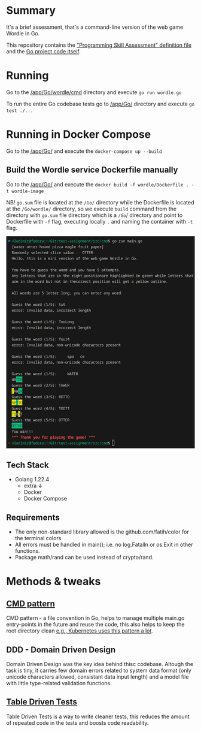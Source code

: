 # Summary
It's a brief assessment, that's a command-line version of the web game Wordle in Go.

This repository contains the ["Programming Skill Assessment" definition file](wordletest_go_v1.odt) and the [Go project code itself](/app/Go/).

# Running
Go to the [/app/Go/wordle/cmd](/app/Go/wordle/cmd/) directory and execute `go run wordle.go`  

To run the entire Go codebase tests go to [/app/Go/](/app/Go/) directory and execute `go test ./...`

# Running in Docker Compose
Go to the [/app/Go/](/app/Go/) and execute the `docker-compose up --build`

## Build the Wordle service Dockerfile manually
Go to the [/app/Go/](/app/Go/) and execute the `docker build -f wordle/Dockerfile . -t wordle-image`

NB! `go.sum` file is located at the `/Go/` directory while the Dockerfile is located at the `/Go/wordle/` directory, so we execute `build` command from the directory with `go.sum` file directory which is a `/Go`/ directory and point to Dockerfile with `-f` flag, executing locally `.` and naming the container with `-t` flag.


![alt text](assets/image.png)

## Tech Stack
* Golang 1.22.4
    * extra ↓   
    * Docker
    * Docker Compose   

## Requirements
* The only non-standard library allowed is the github.com/fatih/color for the terminal colors.
* All errors must be handled in main(); i.e. no log.Fatalln or os.Exit in other functions.
* Package math/rand can be used instead of crypto/rand.     

# Methods & tweaks
## [CMD pattern](https://github.com/golang-standards/project-layout/blob/master/cmd/README.md)
CMD pattern - a file convention in Go, helps to manage multiple main.go entry-points in the future and reuse the code, this also helps to keep the root directory clean [e.g., Kubernetes uses this pattern a lot](https://github.com/kubernetes/kubernetes/tree/master/cmd). 

## DDD - Domain Driven Design
Domain Driven Design was the key idea behind thisc codebase. Altough the task is tiny, it carries few domain errors related to system data format (only unicode characters allowed, consistant data input length) and a model file with little type-related validation functions.

## [Table Driven Tests](https://go.dev/wiki/TableDrivenTests)
Table Driven Tests is a way to write cleaner tests, this reduces the amount of repeated code in the tests and boosts code readability. 

